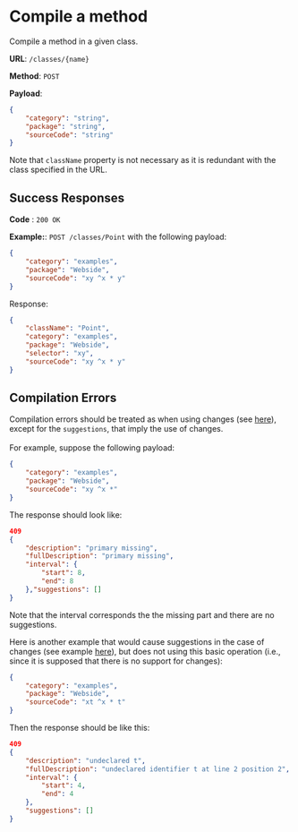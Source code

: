 # Compile a method

Compile a method in a given class.

**URL**: `/classes/{name}`

**Method**: `POST`

**Payload**:

```json
{
	"category": "string",
	"package": "string",
	"sourceCode": "string"
}
```

Note that `className` property is not necessary as it is redundant with the class specified in the URL.

## Success Responses

**Code** : `200 OK`

**Example:**: `POST /classes/Point` with the following payload:

```json
{
	"category": "examples",
	"package": "Webside",
	"sourceCode": "xy ^x * y"
}
```

Response:

```json
{
	"className": "Point",
	"category": "examples",
	"package": "Webside",
	"selector": "xy",
	"sourceCode": "xy ^x * y"
}
```

## Compilation Errors

Compilation errors should be treated as when using changes (see [here](/docs/api/changes/post.md#compilation-errors)), except for the `suggestions`, that imply the use of changes.\
\
For example, suppose the following payload:

```json
{
	"category": "examples",
	"package": "Webside",
	"sourceCode": "xy ^x *"
}
```

The response should look like:

```json
409
{
	"description": "primary missing",
	"fullDescription": "primary missing",
	"interval": {
		"start": 8,
		"end": 8
	},"suggestions": []
}
```

Note that the interval corresponds the the missing part and there are no suggestions.

Here is another example that would cause suggestions in the case of changes (see example [here](/docs/api/changes/post.md#compilation-errors)), but does not using this basic operation (i.e., since it is supposed that there is no support for changes):

```json
{
	"category": "examples",
	"package": "Webside",
	"sourceCode": "xt ^x * t"
}
```

Then the response should be like this:

```json
409
{
	"description": "undeclared t",
	"fullDescription": "undeclared identifier t at line 2 position 2",
	"interval": {
		"start": 4,
		"end": 4
	},
	"suggestions": []
}
```
